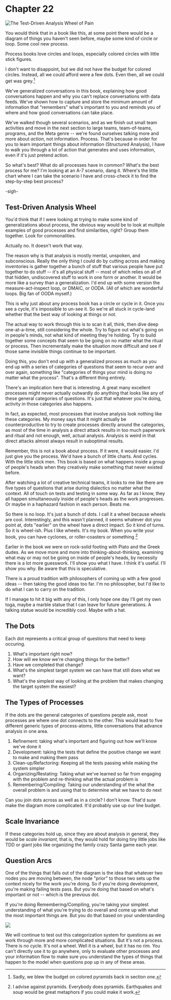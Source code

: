 # Chapter 22

![The Test-Driven Analysis Wheel of Pain](images/Test-Driven-Analysis-Constellation.png)

You would think that in a book like this, at some point there would be a diagram of things you haven't seen before, maybe some kind of circle or loop. Some cool new process.

Process books love circles and loops, especially colored circles with little stick figures.

I don't want to disappoint, but we did not have the budget for colored circles. Instead, all we could afford were a few dots. Even then, all we could get was grey.[^22:2]

[^22:2]: Sadly, we blew the budget on colored pyramids back in section one.

We've generalized conversations in this book, explaining how good conversations happen and why you can't replace conversations with data feeds. We've shown how to capture and store the minimum amount of information that  "remembers" what's important to you and reminds you of where and how good conversations can take place.

We've walked though several scenarios, and as we finish out small team activities and move in the next section to large teams, team-of-teams, programs, and the Meta genre -- we're found ourselves talking more and more about *action*, not information. Process. That's because in order for you to learn important things about information (Structured Analysis), I have to walk you through a lot of action that generates and uses information, even if it's just pretend action.

So what's best? What do all processes have in common? What's the best process for me? I'm looking at an A-7 scenario, dang it. Where's the little chart where I can take the scenario I have and cross-check it to find the step-by-step best process?

-sigh-

## Test-Driven Analysis Wheel

You'd think that if I were looking at trying to make some kind of generalizations about process, the obvious way would be to look at multiple examples of good processes and find similarities, right? Group them together. Look for commonalities.

Actually no. It doesn't work that way.

The reason why is that analysis is mostly mental, unspoken, and subconscious. Really the only thing I could do by cutting across and making inventories is gather together a bunch of stuff that various people have put together to do stuff -- it's all physical stuff -- most of which relies on all of that hidden, undiscovered stuff to work in one form or another. It would be more like a survey than a generalization. I'd end up with some version the measure-act-inspect loop, or DMAIC, or OODA. (All of which are wonderful loops. Big fan of OODA myself.)

This is why just about any process book has a circle or cycle in it. Once you see a cycle, it's impossible to un-see it. So we're all stuck in cycle-land whether that the best way of looking at things or not.

The actual way to work through this is to scan it all, think, then dive deep one-at-a-time, still considering the whole. Try to figure out what's going on in people's minds, not what kind of meeting they're holding. Try to build together some concepts that seem to be going on no matter what the ritual or process. Then incrementally make the situation more difficult and see if those same invisible things continue to be important. 

Doing this, you don't end up with a generalized process as much as you end up with a series of categories of questions that seem to recur over and over again, something like "categories of things your mind is doing no matter what the process". That's a different thing entirely.

There's an implication here that is interesting. A great many excellent processes might never actually outwardly do anything that looks like any of these general categories of questions. It's just that whatever you're doing, activity in those categories also happens. 

In fact, as expected, most processes that involve analysis look nothing like these categories. My money says that it might actually be counterproductive to try to create processes directly around the categories, as most of the time in analysis a direct attack results in too much paperwork and ritual and not enough, well, actual analysis. Analysis is weird in that direct attacks almost always result in suboptimal results.

Remember, this is not a book about process. If it were, it would easier. I'd just give you the process. We'd have a bunch of little charts. And cycles. With the little stick men. This book is based on what happens inside a group of people's heads when they creatively make something that never existed before.

After watching a lot of creative technical teams, it looks to me like there are five types of questions that arise during dialectics no matter what the context. All of touch on tests and testing in some way. As far as I know, they all happen simultaneously inside of people's heads as the work progresses. Or maybe in a haphazard fashion in each person. Beats me. 

So there is no loop. It's just a bunch of dots. I call it a wheel because wheels are cool. Interestingly, and this wasn't planned, it seems whatever dot you point at, dots "earlier" on the wheel have a direct impact. So it kind of turns. So it is wheel-ish. Plus I like wheels. It's my book. When you write your book, you can have cyclones, or roller-coasters or something [^22:4]

[^22:4]: I advise against pyramids. Everybody does pyramids. Earthquakes and soup would be great metaphors if you could make it work. 

Earlier in the book we were on rock-solid footing with Plato and the Greek dudes. As we move more and more into thinking-about-thinking, examining what may or may not be going on inside of people's heads, by necessity there is a lot more guesswork. I'll show you what I have. I think it's useful. I'll show you why. Be aware that this is speculative. 

There is a proud tradition with philosophers of coming up with a few good ideas -- then taking the good ideas too far. I'm no philosopher, but I'd like to do what I can to carry on the tradition.

If I manage to hit it big with any of this, I only hope one day I'll get my own toga, maybe a marble statue that I can leave for future generations. A talking statue would be incredibly cool. Maybe with a hat.

## The Dots

Each dot represents a critical group of questions that need to keep occuring.

1. What's important right now?
2. How will we know we're changing things for the better?
3. Have we completed that change?
4. What's the simplest target system we can have that still does what we want?
5. What's the simplest way of looking at the problem that makes changing the target system the easiest?

## The Types of Processes

If the dots are the general categories of questions people ask, most processes are where one dot connects to the other. This would lead to five different generic types of process-atoms, little conversations that advance analysis in one area.

1. Refinement: taking what's important and figuring out how we'll know we've done it
2. Development: taking the tests that define the positive change we want to make and making them pass 
3. Clean-up/Refactoring: Keeping all the tests passing while making the system simpler
4. Organizing/Restating: Taking what we've learned so far from engaging with the problem and re-thinking what the actual problem is 
5. Remembering/Compiling: Taking our understanding of the what the overall problem is and using that to determine what we have to do next 

Can you join dots across as well as in a circle? I don't know. That'd sure make the diagram more complicated. It'd probably use up our line budget.

## Scale Invariance

If these categories hold up, since they are about analysis in general, they would be *scale invariant*, that is, they would hold for doing tiny little jobs like TDD or giant jobs like organizing the family crazy Santa game each year.

## Question Arcs

One of the things that falls out of the diagram is the idea that whatever two nodes you are moving between, the node "prior" to those two sets up the context nicely for the work you're doing. So if you're doing development, you're making failing tests pass. But you're doing that based on what's important or not -- which is the previous dot.

If you're doing Remembering/Compiling, you're taking your simplest understanding of what you're trying to do overall and come up with what the most important things are. But you do that based on your understanding 

![](images/question-wheel.jpg)

We will continue to test out this categorization system for questions as we work through more and more complicated situations. But it's not a process. There is no cycle. It's not a wheel. Well it is a wheel, but it has no rim. You can't directly use it to go anywhere, only to evaluate other processes and your information flow to make sure you understand the types of things that happen to the model when questions pop up in any of these areas.